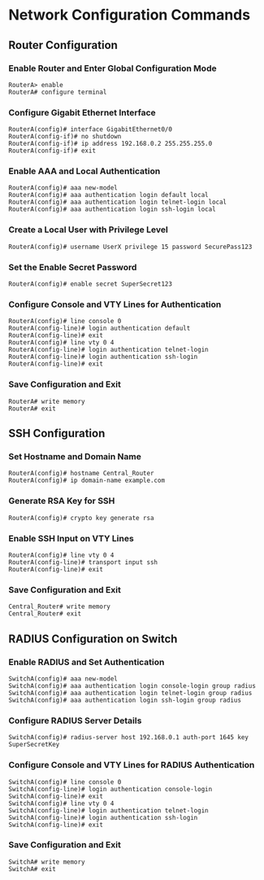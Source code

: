 
# Network Configuration Commands

## Router Configuration

### Enable Router and Enter Global Configuration Mode
```plaintext
RouterA> enable
RouterA# configure terminal
```

### Configure Gigabit Ethernet Interface
```plaintext
RouterA(config)# interface GigabitEthernet0/0
RouterA(config-if)# no shutdown
RouterA(config-if)# ip address 192.168.0.2 255.255.255.0
RouterA(config-if)# exit
```

### Enable AAA and Local Authentication
```plaintext
RouterA(config)# aaa new-model
RouterA(config)# aaa authentication login default local
RouterA(config)# aaa authentication login telnet-login local
RouterA(config)# aaa authentication login ssh-login local
```

### Create a Local User with Privilege Level
```plaintext
RouterA(config)# username UserX privilege 15 password SecurePass123
```

### Set the Enable Secret Password
```plaintext
RouterA(config)# enable secret SuperSecret123
```

### Configure Console and VTY Lines for Authentication
```plaintext
RouterA(config)# line console 0
RouterA(config-line)# login authentication default
RouterA(config-line)# exit
RouterA(config)# line vty 0 4
RouterA(config-line)# login authentication telnet-login
RouterA(config-line)# login authentication ssh-login
RouterA(config-line)# exit
```

### Save Configuration and Exit
```plaintext
RouterA# write memory
RouterA# exit
```

## SSH Configuration

### Set Hostname and Domain Name
```plaintext
RouterA(config)# hostname Central_Router
RouterA(config)# ip domain-name example.com
```

### Generate RSA Key for SSH
```plaintext
RouterA(config)# crypto key generate rsa
```

### Enable SSH Input on VTY Lines
```plaintext
RouterA(config)# line vty 0 4
RouterA(config-line)# transport input ssh
RouterA(config-line)# exit
```

### Save Configuration and Exit
```plaintext
Central_Router# write memory
Central_Router# exit
```

## RADIUS Configuration on Switch

### Enable RADIUS and Set Authentication
```plaintext
SwitchA(config)# aaa new-model
SwitchA(config)# aaa authentication login console-login group radius
SwitchA(config)# aaa authentication login telnet-login group radius
SwitchA(config)# aaa authentication login ssh-login group radius
```

### Configure RADIUS Server Details
```plaintext
SwitchA(config)# radius-server host 192.168.0.1 auth-port 1645 key SuperSecretKey
```

### Configure Console and VTY Lines for RADIUS Authentication
```plaintext
SwitchA(config)# line console 0
SwitchA(config-line)# login authentication console-login
SwitchA(config-line)# exit
SwitchA(config)# line vty 0 4
SwitchA(config-line)# login authentication telnet-login
SwitchA(config-line)# login authentication ssh-login
SwitchA(config-line)# exit
```

### Save Configuration and Exit
```plaintext
SwitchA# write memory
SwitchA# exit
```
